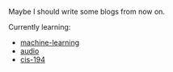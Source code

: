 ﻿Maybe I should write some blogs from now on.

Currently learning:

* [machine-learning](https://www.coursera.org/learn/machine-learning)
* [audio](https://www.coursera.org/course/audio)
* [cis-194](http://www.seas.upenn.edu/~cis194/lectures.html)